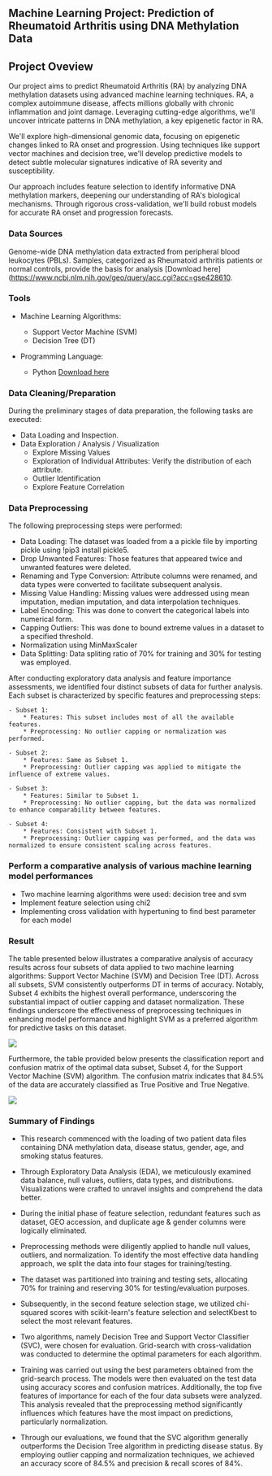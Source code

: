 ## Machine Learning Project: Prediction of Rheumatoid Arthritis using DNA Methylation Data


## Project Oveview

Our project aims to predict Rheumatoid Arthritis (RA) by analyzing DNA methylation datasets using advanced machine learning techniques. RA, a complex autoimmune disease, affects millions globally with chronic inflammation and joint damage. Leveraging cutting-edge algorithms, we'll uncover intricate patterns in DNA methylation, a key epigenetic factor in RA.

We'll explore high-dimensional genomic data, focusing on epigenetic changes linked to RA onset and progression. Using techniques like support vector machines and decision tree, we'll develop predictive models to detect subtle molecular signatures indicative of RA severity and susceptibility.

Our approach includes feature selection to identify informative DNA methylation markers, deepening our understanding of RA's biological mechanisms. Through rigorous cross-validation, we'll build robust models for accurate RA onset and progression forecasts.


### Data Sources
Genome-wide DNA methylation data extracted from peripheral blood leukocytes (PBLs). Samples, categorized as Rheumatoid arthritis patients or normal controls, provide the basis for analysis [Download here](https://www.ncbi.nlm.nih.gov/geo/query/acc.cgi?acc=gse428610. 


### Tools

- Machine Learning Algorithms:
    - Support Vector Machine (SVM)
    - Decision Tree (DT)
  
- Programming Language:
   - Python [Download here](https://www.python.org/)
 
### Data Cleaning/Preparation

During the preliminary stages of data preparation, the following tasks are executed:
- Data Loading and Inspection.
- Data Exploration / Analysis / Visualization
    - Explore Missing Values
    - Exploration of Individual Attributes: Verify the distribution of each attribute.
    - Outlier Identification
    - Explore Feature Correlation
 
### Data Preprocessing

The following preprocessing steps were performed:

- Data Loading: The dataset was loaded from a a pickle file by importing pickle using !pip3 install pickle5.
- Drop Unwanted Features: Those features that appeared twice and unwanted features were deleted.
- Renaming and Type Conversion: Attribute columns were renamed, and data types were converted to facilitate subsequent analysis.
- Missing Value Handling: Missing values were addressed using mean imputation, median imputation, and data interpolation techniques.
- Label Encoding: This was done to convert the categorical labels into numerical form.
- Capping Outliers: This was done to bound extreme values in a dataset to a specified threshold.
- Normalization using MinMaxScaler
- Data Splitting: Data spliting ratio of 70% for training and 30% for testing was employed. 


After conducting exploratory data analysis and feature importance assessments, we identified four distinct subsets of data for further analysis. Each subset is characterized by specific features and preprocessing steps:

    - Subset 1:
        * Features: This subset includes most of all the available features.
        * Preprocessing: No outlier capping or normalization was performed.
        
    - Subset 2:
        * Features: Same as Subset 1.
        * Preprocessing: Outlier capping was applied to mitigate the influence of extreme values.
        
    - Subset 3:
        * Features: Similar to Subset 1.
        * Preprocessing: No outlier capping, but the data was normalized to enhance comparability between features.
        
    - Subset 4:
        * Features: Consistent with Subset 1.
        * Preprocessing: Outlier capping was performed, and the data was normalized to ensure consistent scaling across features.

    
### Perform a comparative analysis of various machine learning model performances
- Two machine learning algorithms were used: decision tree and svm
- Implement feature selection using chi2
- Implementing cross validation with hypertuning to find best parameter for each model


### Result

The table presented below illustrates a comparative analysis of accuracy results across four subsets of data applied to two machine learning algorithms: Support Vector Machine (SVM) and Decision Tree (DT). Across all subsets, SVM consistently outperforms DT in terms of accuracy. Notably, Subset 4 exhibits the highest overall performance, underscoring the substantial impact of outlier capping and dataset normalization. These findings underscore the effectiveness of preprocessing techniques in enhancing model performance and highlight SVM as a preferred algorithm for predictive tasks on this dataset.


<img src = "ResultsComparison.png">

Furthermore, the table provided below presents the classification report and confusion matrix of the optimal data subset, Subset 4, for the Support Vector Machine (SVM) algorithm. The confusion matrix indicates that 84.5% of the data are accurately classified as True Positive and True Negative.

<img src = "SVMresult.png">

### Summary of Findings
- This research commenced with the loading of two patient data files containing DNA methylation data, disease status, gender, age, and smoking status features.

- Through Exploratory Data Analysis (EDA), we meticulously examined data balance, null values, outliers, data types, and distributions. Visualizations were crafted to unravel insights and comprehend the data better.

- During the initial phase of feature selection, redundant features such as dataset, GEO accession, and duplicate age & gender columns were logically eliminated.

- Preprocessing methods were diligently applied to handle null values, outliers, and normalization. To identify the most effective data handling approach, we split the data into four stages for training/testing.

- The dataset was partitioned into training and testing sets, allocating 70% for training and reserving 30% for testing/evaluation purposes.

- Subsequently, in the second feature selection stage, we utilized chi-squared scores with scikit-learn's feature selection and selectKbest to select the most relevant features.

- Two algorithms, namely Decision Tree and Support Vector Classifier (SVC), were chosen for evaluation. Grid-search with cross-validation was conducted to determine the optimal parameters for each algorithm.

- Training was carried out using the best parameters obtained from the grid-search process. The models were then evaluated on the test data using accuracy scores and confusion matrices. Additionally, the top five features of importance for each of the four data subsets were analyzed. This analysis revealed that the preprocessing method significantly influences which features have the most impact on predictions, particularly normalization.

- Through our evaluations, we found that the SVC algorithm generally outperforms the Decision Tree algorithm in predicting disease status. By employing outlier capping and normalization techniques, we achieved an accuracy score of 84.5% and precision & recall scores of 84%.








